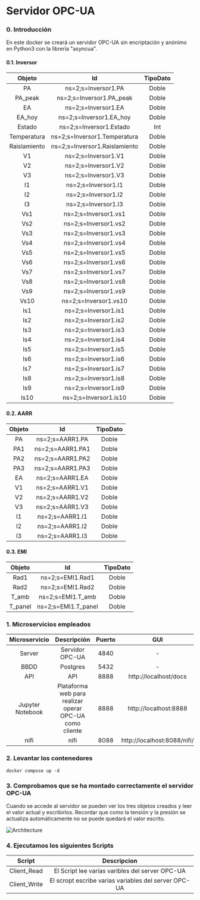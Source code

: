 # Servidor OPC-UA

### 0. Introducción

En este docker se creará un servidor OPC-UA sin encriptación y anónimo en Python3 con la librería "asyncua".

#### 0.1. Inversor

| Objeto | Id | TipoDato |
| :----: | :----: | :----: |
| PA | ns=2;s=Inversor1.PA | Doble |
| PA_peak | ns=2;s=Inversor1.PA_peak | Doble |
| EA | ns=2;s=Inversor1.EA | Doble |
| EA_hoy | ns=2;s=Inversor1.EA_hoy | Doble |
| Estado | ns=2;s=Inversor1.Estado | Int |
| Temperatura | ns=2;s=Inversor1.Temperatura | Doble |
| Raislamiento | ns=2;s=Inversor1.Raislamiento | Doble |
| V1 | ns=2;s=Inversor1.V1 | Doble |
| V2 | ns=2;s=Inversor1.V2 | Doble |
| V3 | ns=2;s=Inversor1.V3 | Doble |
| I1 | ns=2;s=Inversor1.I1 | Doble |
| I2 | ns=2;s=Inversor1.I2 | Doble |
| I3 | ns=2;s=Inversor1.I3 | Doble |
| Vs1 | ns=2;s=Inversor1.vs1 | Doble |
| Vs2 | ns=2;s=Inversor1.vs2 | Doble |
| Vs3 | ns=2;s=Inversor1.vs3 | Doble |
| Vs4 | ns=2;s=Inversor1.vs4 | Doble |
| Vs5 | ns=2;s=Inversor1.vs5 | Doble |
| Vs6 | ns=2;s=Inversor1.vs6 | Doble |
| Vs7 | ns=2;s=Inversor1.vs7 | Doble |
| Vs8 | ns=2;s=Inversor1.vs8 | Doble |
| Vs9 | ns=2;s=Inversor1.vs9 | Doble |
| Vs10 | ns=2;s=Inversor1.vs10 | Doble |
| Is1 | ns=2;s=Inversor1.is1 | Doble |
| Is2 | ns=2;s=Inversor1.is2 | Doble |
| Is3 | ns=2;s=Inversor1.is3 | Doble |
| Is4 | ns=2;s=Inversor1.is4 | Doble |
| Is5 | ns=2;s=Inversor1.is5 | Doble |
| Is6 | ns=2;s=Inversor1.is6 | Doble |
| Is7 | ns=2;s=Inversor1.is7 | Doble |
| Is8 | ns=2;s=Inversor1.is8 | Doble |
| Is9 | ns=2;s=Inversor1.is9 | Doble |
| Is10 | ns=2;s=Inversor1.is10 | Doble |

#### 0.2. AARR

| Objeto | Id | TipoDato |
| :----: | :----: | :----: |
| PA | ns=2;s=AARR1.PA | Doble |
| PA1 | ns=2;s=AARR1.PA1 | Doble |
| PA2 | ns=2;s=AARR1.PA2 | Doble |
| PA3 | ns=2;s=AARR1.PA3 | Doble |
| EA | ns=2;s=AARR1.EA | Doble |
| V1 | ns=2;s=AARR1.V1 | Doble |
| V2 | ns=2;s=AARR1.V2 | Doble |
| V3 | ns=2;s=AARR1.V3 | Doble |
| I1 | ns=2;s=AARR1.I1 | Doble |
| I2 | ns=2;s=AARR1.I2 | Doble |
| I3 | ns=2;s=AARR1.I3 | Doble |

#### 0.3. EMI

| Objeto | Id | TipoDato |
| :----: | :----: | :----: |
| Rad1 | ns=2;s=EMI1.Rad1 | Doble |
| Rad2 | ns=2;s=EMI1.Rad2 | Doble |
| T_amb | ns=2;s=EMI1.T_amb | Doble |
| T_panel | ns=2;s=EMI1.T_panel | Doble |

### 1. Microservicios empleados

| Microservicio      | Descripción | Puerto | GUI |
| :----:             |    :----:   |    :----:   |   :----:   |
| Server    | Servidor OPC-UA        | 4840 | - |
| BBDD    | Postgres        | 5432 | - |
| API   | API  | 8888 | http://localhost/docs |
| Jupyter Notebook   | Plataforma web para realizar operar OPC-UA como cliente  | 8888 | http://localhost:8888 |
| nifi   | nifi | 8088 | http://localhost:8088/nifi/ |

### 2. Levantar los contenedores
```docker compose up -d```

### 3. Comprobamos que se ha montado correctamente el servidor OPC-UA

Cuando se accede al servidor se pueden ver los tres objetos creados y leer el valor actual y escribirlos. Recordar que como la tensión y la presión se actualiza automáticamente no se puede quedará el valor escrito.

![Architecture](pantallazo.png)

### 4. Ejecutamos los siguientes Scripts

| Script      | Descripcion | 
| :----:             |    :----:   |
| Client_Read    | El Script lee varias varibles del server OPC-UA       | 
| Client_Write   | El scropt escribe varias variables del server OPC-UA       |